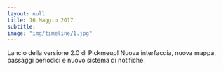 ```yaml
---
layout: null
title: 16 Maggio 2017
subtitle:
image: "img/timeline/1.jpg"
---
```

Lancio della versione 2.0 di Pickmeup! Nuova interfaccia, nuova mappa, passaggi periodici e nuovo sistema di notifiche.
